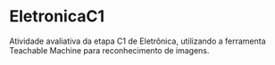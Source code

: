 # EletronicaC1
Atividade avaliativa da etapa C1 de Eletrônica, utilizando a ferramenta Teachable Machine para reconhecimento de imagens.
